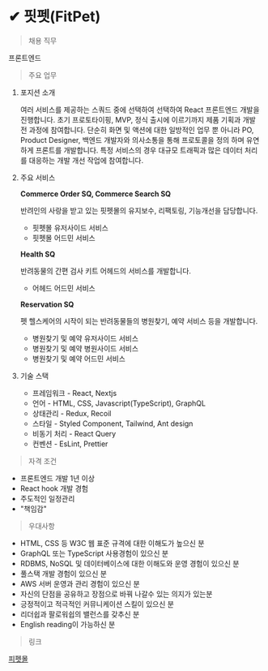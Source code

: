 # ✔ 핏펫(FitPet)

> 채용 직무

프론트엔드

> 주요 업무
1. 포지션 소개
  
    여러 서비스를 제공하는 스쿼드 중에 선택하여 선택하여 React 프론트엔드 개발을 진행합니다.
    초기 프로토타이핑, MVP, 정식 출시에 이르기까지 제품 기획과 개발 전 과정에 참여합니다.
    단순히 화면 및 액션에 대한 일방적인 업무 뿐 아니라 PO, Product Designer, 백엔드 개발자와 의사소통을 통해 프로토콜을 정의 하며 유연하게 프론트를 개발합니다.
    특정 서비스의 경우 대규모 트래픽과 많은 데이터 처리를 대응하는 개발 개선 작업에 참여합니다.

2. 주요 서비스
    
    **Commerce Order SQ, Commerce Search SQ**

    반려인의 사랑을 받고 있는 핏펫몰의 유지보수, 리팩토링, 기능개선을 담당합니다.
    - 핏펫몰 유저사이드 서비스
    - 핏펫몰 어드민 서비스

    **Health SQ**
    
    반려동물의 간편 검사 키트 어헤드의 서비스를 개발합니다.
    - 어헤드 어드민 서비스

    **Reservation SQ**

    펫 헬스케어의 시작이 되는 반려동물들의 병원찾기, 예약 서비스 등을 개발합니다.
    - 병원찾기 및 예약 유저사이드 서비스
    - 병원찾기 및 예약 병원사이드 서비스
    - 병원찾기 및 예약 어드민 서비스

3. 기술 스택
    - 프레임워크 - React, Nextjs
    - 언어 - HTML, CSS, Javascript(TypeScript), GraphQL
    - 상태관리 - Redux, Recoil
    - 스타일 - Styled Component, Tailwind, Ant design
    - 비동기 처리 - React Query
    - 컨벤션 - EsLint, Prettier

> 자격 조건
  
- 프론트엔드 개발 1년 이상
- React hook 개발 경험
- 주도적인 일정관리
- "책임감"

> 우대사항
- HTML, CSS 등 W3C 웹 표준 규격에 대한 이해도가 높으신 분
- GraphQL 또는 TypeScript 사용경험이 있으신 분
- RDBMS, NoSQL 및 데이터베이스에 대한 이해도와 운영 경험이 있으신 분
- 풀스택 개발 경험이 있으신 분
- AWS 서버 운영과 관리 경험이 있으신 분
- 자신의 단점을 공유하고 장점으로 바꿔 나갈수 있는 의지가 있는분
- 긍정적이고 적극적인 커뮤니케이션 스킬이 있으신 분
- 리더쉽과 팔로워쉽의 밸런스를 갖추신 분
- English reading이 가능하신 분

> 링크

[피펫몰](https://fitpetmall.com/)
